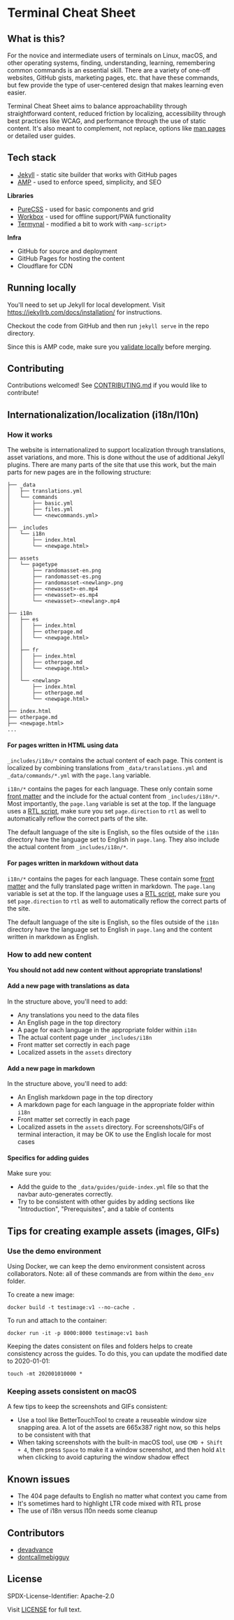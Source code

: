# Terminal Cheat Sheet

## What is this?

For the novice and intermediate users of terminals on Linux, macOS, and other operating systems, finding, understanding, learning, remembering common commands is an essential skill. There are a variety of one-off websites, GitHub gists, marketing pages, etc. that have these commands, but few provide the type of user-centered design that makes learning even easier.

Terminal Cheat Sheet aims to balance approachability through straightforward content, reduced friction by localizing, accessibility through best practices like WCAG, and performance through the use of static content. It's also meant to complement, not replace, options like [man pages](https://en.wikipedia.org/wiki/Man_page) or detailed user guides.

## Tech stack

* [Jekyll](https://jekyllrb.com/) - static site builder that works with GitHub pages
* [AMP](https://amp.dev/documentation/components/) - used to enforce speed, simplicity, and SEO

**Libraries**

* [PureCSS](https://purecss.io/) - used for basic components and grid
* [Workbox](https://developers.google.com/web/tools/workbox) - used for offline support/PWA functionality
* [Termynal](https://github.com/ines/termynal) - modified a bit to work with `<amp-script>`

**Infra**

* GitHub for source and deployment
* GitHub Pages for hosting the content
* Cloudflare for CDN

## Running locally

You'll need to set up Jekyll for local development. Visit https://jekyllrb.com/docs/installation/ for instructions.

Checkout the code from GitHub and then run `jekyll serve` in the repo directory.

Since this is AMP code, make sure you [validate locally](https://amp.dev/documentation/guides-and-tutorials/learn/validation-workflow/validate_amp/#browser-developer-console) before merging.

## Contributing

Contributions welcomed! See [CONTRIBUTING.md](CONTRIBUTING.md) if you would like to contribute!

## Internationalization/localization (i18n/l10n)

### How it works

The website is internationalized to support localization through translations, asset variations, and more. This is done without the use of additional Jekyll plugins. There are many parts of the site that use this work, but the main parts for new pages are in the following structure:

```
├── _data
│   ├── translations.yml
│   └── commands
│       ├── basic.yml
│       ├── files.yml
│       └── <newcommands.yml>
│
├── _includes
│   └── i18n
│       ├── index.html
│       └── <newpage.html>
│
├── assets
│   └── pagetype
│       ├── randomasset-en.png
│       ├── randomasset-es.png
│       ├── randomasset-<newlang>.png
│       ├── <newasset>-en.mp4
│       ├── <newasset>-es.mp4
│       └── <newasset>-<newlang>.mp4
│
├── i18n
│   ├── es
│   │   ├── index.html
│   │   ├── otherpage.md
│   │   └── <newpage.html>
│   │
│   ├── fr
│   │   ├── index.html
│   │   ├── otherpage.md
│   │   └── <newpage.html>
│   │
│   └── <newlang>
│       ├── index.html
│       ├── otherpage.md
│       └── <newpage.html>
│
├── index.html
├── otherpage.md
├── <newpage.html>
...
```

#### For pages written in HTML using data

`_includes/i18n/*` contains the actual content of each page. This content is localized by combining translations from `_data/translations.yml` and `_data/commands/*.yml` with the `page.lang` variable.

`i18n/*` contains the pages for each language. These only contain some [front matter](https://jekyllrb.com/docs/front-matter/) and the include for the actual content from `_includes/i18n/*`. Most importantly, the `page.lang` variable is set at the top. If the language uses a [RTL script](https://en.wikipedia.org/wiki/Right-to-left), make sure you set `page.direction` to `rtl` as well to automatically reflow the correct parts of the site. 

The default language of the site is English, so the files outside of the `i18n` directory have the language set to English in `page.lang`. They also include the actual content from `_includes/i18n/*`.

#### For pages written in markdown without data

`i18n/*` contains the pages for each language. These contain some [front matter](https://jekyllrb.com/docs/front-matter/) and the fully translated page written in markdown. The `page.lang` variable is set at the top. If the language uses a [RTL script](https://en.wikipedia.org/wiki/Right-to-left), make sure you set `page.direction` to `rtl` as well to automatically reflow the correct parts of the site. 

The default language of the site is English, so the files outside of the `i18n` directory have the language set to English in `page.lang` and the content written in markdown as English.

### How to add new content

**You should not add new content without appropriate translations!**

#### Add a new page with translations as data

In the structure above, you'll need to add:

* Any translations you need to the data files
* An English page in the top directory
* A page for each language in the appropriate folder within `i18n`
* The actual content page under `_includes/i18n`
* Front matter set correctly in each page
* Localized assets in the `assets` directory

#### Add a new page in markdown

In the structure above, you'll need to add:

* An English markdown page in the top directory
* A markdown page for each language in the appropriate folder within `i18n`
* Front matter set correctly in each page
* Localized assets in the `assets` directory. For screenshots/GIFs of terminal interaction, it may be OK to use the English locale for most cases

#### Specifics for adding guides

Make sure you:

* Add the guide to the `_data/guides/guide-index.yml` file so that the navbar auto-generates correctly.
* Try to be consistent with other guides by adding sections like "Introduction", "Prerequisites", and a table of contents

## Tips for creating example assets (images, GIFs)

### Use the demo environment

Using Docker, we can keep the demo environment consistent across collaborators. Note: all of these commands are from within the `demo_env` folder.

To create a new image:

```
docker build -t testimage:v1 --no-cache .
```

To run and attach to the container:

```
docker run -it -p 8000:8000 testimage:v1 bash
```

Keeping the dates consistent on files and folders helps to create consistency across the guides. To do this, you can update the modified date to 2020-01-01:

```
touch -mt 202001010000 *
```

### Keeping assets consistent on macOS

A few tips to keep the screenshots and GIFs consistent:

* Use a tool like BetterTouchTool to create a reuseable window size snapping area. A lot of the assets are 665x387 right now, so this helps to be consistent with that
* When taking screenshots with the built-in macOS tool, use `CMD + Shift + 4`, then press `Space` to make it a window screenshot, and then hold `Alt` when clicking to avoid capturing the window shadow effect

## Known issues

* The 404 page defaults to English no matter what context you came from
* It's sometimes hard to highlight LTR code mixed with RTL prose
* The use of i18n versus l10n needs some cleanup

## Contributors

* [devadvance](https://github.com/devadvance)
* [dontcallmebigguy](https://github.com/dontcallmebigguy)

## License

SPDX-License-Identifier: Apache-2.0

Visit [LICENSE](LICENSE) for full text.
